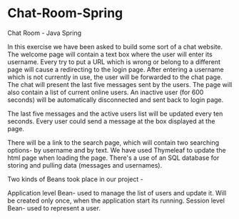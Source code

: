 # Chat-Room-Spring
Chat Room - Java Spring

In this exercise we have been asked to build some sort of a chat website. The welcome page will contain a text box where the user will enter its username. Every try to put a URL which is wrong or belong to a different page will cause a redirecting to the login page. After entering a username which is not currently in use, the user will be forwarded to the chat page. The chat will present the last five messages sent by the users. The page will also contain a list of current online users. An inactive user (for 600 seconds) will be automatically disconnected and sent back to login page.

The last five messages and the active users list will be updated every ten seconds. Every user could send a message at the box displayed at the page.

There will be a link to the search page, which will contain two searching options- by username and by text. We have used Thymeleaf to update the html page when loading the page. There's a use of an SQL database for storing and pulling data (messages and usernames).

Two kinds of Beans took place in our project -

Application level Bean- used to manage the list of users and update it. Will be created only once, when the application start its running.
Session level Bean- used to represent a user.

